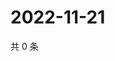 # 2022-11-21

共 0 条

<!-- BEGIN WEIBO -->
<!-- 最后更新时间 Mon Nov 21 2022 23:16:54 GMT+0800 (China Standard Time) -->

<!-- END WEIBO -->
